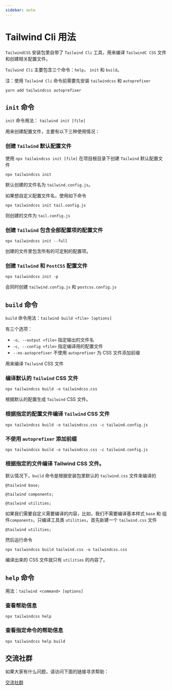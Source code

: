 ```yaml
---
sidebar: auto
---
```


# Tailwind Cli 用法

`TailwindCSS` 安装包里自带了 `Tailwind Cli` 工具，用来编译 `TailwindC CSS` 文件和创建相关配置文件。

`Tailwind Cli` 主要包含三个命令：`help`， `init` 和 `build`。

注：使用 `Tailwind Cli` 命令前需要先安装 `tailwindcss` 和 `autoprefixer`

    yarn add tailwindcss autoprefixer

## `init` 命令

`init` 命令用法： `tailwind init [file]`

用来创建配置文件，主要有以下三种使用情况：

### 创建 `Tailwind` 默认配置文件

使用 `npx tailwindcss init [file]` 在项目根目录下创建 `Tailwind` 默认配置文件

    npx tailwindcss init

默认创建的文件名为 `tailwind.config.js`。

如果想自定义配置文件名，使用如下命令

    npx tailwindcss init tail.config.js
    
则创建的文件为 `tail.config.js`

### 创建 `Tailwind` 包含全部配置项的配置文件

    npx tailwindcss init --full 
    
创建的文件里包含所有的可定制的配置项。

### 创建 `Tailwind` 和 `PostCSS` 配置文件

    npx tailwindcss init -p

会同时创建 `tailwind.config.js` 和 `postcss.config.js`

## `build` 命令

`build` 命令用法：`tailwind build <file> [options]`

有三个选项：

- `-o, --output <file>` 指定输出的文件名
- `-c, --config <file>` 指定编译用的配置文件
- `--no-autoprefixer` 不使用 `autoprefixer` 为 CSS 文件添加前缀

用来编译 `Tailwind` CSS 文件

### 编译默认的 `Tailwind` CSS 文件

    npx tailwindcss build -o tailwindcss.css
    
根据默认的配置生成 `Tailwind` CSS 文件。

### 根据指定的配置文件编译 `Tailwind` CSS 文件

    npx tailwindcss build -o tailwindcss.css -c tailwind.config.js
    
### 不使用 `autoprefixer` 添加前缀

    npx tailwindcss build -o tailwindcss.css -c tailwind.config.js

### 根据指定的文件编译 Tailwind CSS 文件。

默认情况下，`build` 命令是根据安装包里默认的 `tailwind.css` 文件来编译的

    @tailwind base;
    
    @tailwind components;
    
    @tailwind utilities;

如果我们需要自定义需要编译的内容，比如，我们不需要编译基本样式 `base` 和 组件`components`，只编译工具类 `utilities`，首先新建一个 `tailwind.css` 文件

    @tailwind utilities;
    
然后运行命令

    npx tailwindcss build tailwind.css -o tailwindcss.css
    
编译出来的 CSS 文件就只有 `utilities` 的内容了。

## `help` 命令

用法：`tailwind <command> [options]`

### 查看帮助信息

    npx tailwindcss help

### 查看指定命令的帮助信息

    npx tailwindcss help build

## 交流社群

如果大家有什么问题，请访问下面的链接寻求帮助：

[交流社群](https://tailwindchina.com/discussions/)
